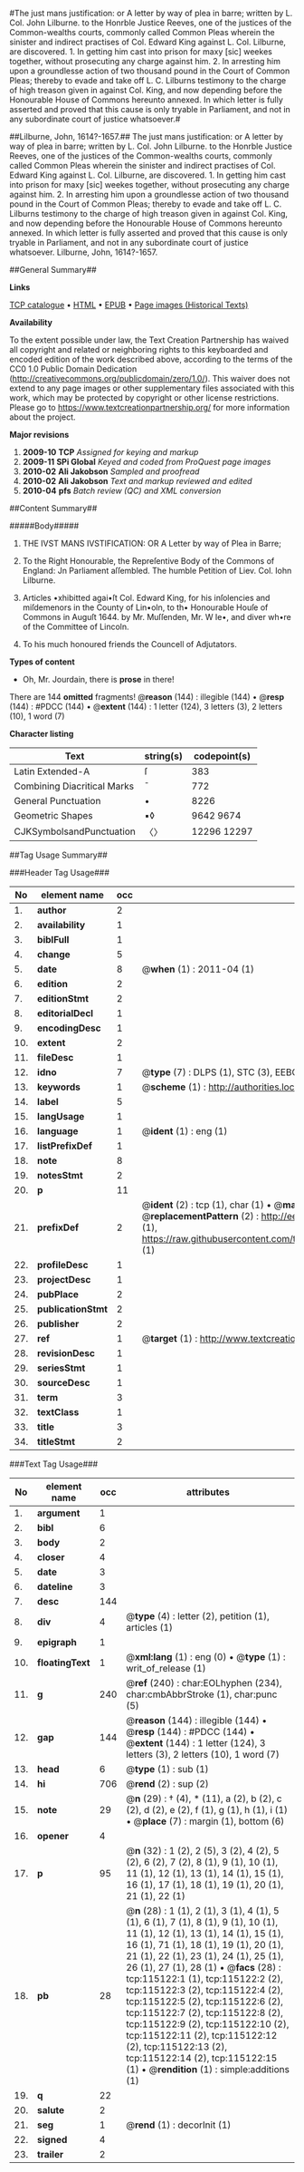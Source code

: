 #The just mans justification: or A letter by way of plea in barre; written by L. Col. John Lilburne. to the Honrble Justice Reeves, one of the justices of the Common-wealths courts, commonly called Common Pleas wherein the sinister and indirect practises of Col. Edward King against L. Col. Lilburne, are discovered. 1. In getting him cast into prison for maxy [sic] weekes together, without prosecuting any charge against him. 2. In arresting him upon a groundlesse action of two thousand pound in the Court of Common Pleas; thereby to evade and take off L. C. Lilburns testimony to the charge of high treason given in against Col. King, and now depending before the Honourable House of Commons hereunto annexed. In which letter is fully asserted and proved that this cause is only tryable in Parliament, and not in any subordinate court of justice whatsoever.#

##Lilburne, John, 1614?-1657.##
The just mans justification: or A letter by way of plea in barre; written by L. Col. John Lilburne. to the Honrble Justice Reeves, one of the justices of the Common-wealths courts, commonly called Common Pleas wherein the sinister and indirect practises of Col. Edward King against L. Col. Lilburne, are discovered. 1. In getting him cast into prison for maxy [sic] weekes together, without prosecuting any charge against him. 2. In arresting him upon a groundlesse action of two thousand pound in the Court of Common Pleas; thereby to evade and take off L. C. Lilburns testimony to the charge of high treason given in against Col. King, and now depending before the Honourable House of Commons hereunto annexed. In which letter is fully asserted and proved that this cause is only tryable in Parliament, and not in any subordinate court of justice whatsoever.
Lilburne, John, 1614?-1657.

##General Summary##

**Links**

[TCP catalogue](http://www.ota.ox.ac.uk/tcp/)  • 
[HTML](http://tei.it.ox.ac.uk/tcp/Texts-HTML/free/A88/A88208.html)  • 
[EPUB](http://tei.it.ox.ac.uk/tcp/Texts-EPUB/free/A88/A88208.epub) • 
[Page images (Historical Texts)](https://historicaltexts.jisc.ac.uk/eebo-99862942e)

**Availability**

To the extent possible under law, the Text Creation Partnership has waived all copyright and related or neighboring rights to this keyboarded and encoded edition of the work described above, according to the terms of the CC0 1.0 Public Domain Dedication (http://creativecommons.org/publicdomain/zero/1.0/). This waiver does not extend to any page images or other supplementary files associated with this work, which may be protected by copyright or other license restrictions. Please go to https://www.textcreationpartnership.org/ for more information about the project.

**Major revisions**

1. __2009-10__ __TCP__ *Assigned for keying and markup*
1. __2009-11__ __SPi Global__ *Keyed and coded from ProQuest page images*
1. __2010-02__ __Ali Jakobson__ *Sampled and proofread*
1. __2010-02__ __Ali Jakobson__ *Text and markup reviewed and edited*
1. __2010-04__ __pfs__ *Batch review (QC) and XML conversion*

##Content Summary##

#####Body#####

1. THE IVST MANS IVSTIFICATION: OR A Letter by way of Plea in Barre;

1. To the Right Honourable, the Repreſentive Body of the Commons of England: Jn Parliament aſſembled. The humble Petition of Liev. Col. Iohn Lilburne.

1. Articles •xhibitted agai•ſt Col. Edward King, for his inſolencies and miſdemenors in the County of Lin•oln, to th• Honourable Houſe of Commons in Auguſt 1644. by Mr. Muſſenden, Mr. W Ie•, and diver wh•re of the Committee of Lincoln.

1. To his much honoured friends the Councell of Adjutators.

**Types of content**

  * Oh, Mr. Jourdain, there is **prose** in there!

There are 144 **omitted** fragments! 
 @__reason__ (144) : illegible (144)  •  @__resp__ (144) : #PDCC (144)  •  @__extent__ (144) : 1 letter (124), 3 letters (3), 2 letters (10), 1 word (7)

**Character listing**


|Text|string(s)|codepoint(s)|
|---|---|---|
|Latin Extended-A|ſ|383|
|Combining             Diacritical Marks|̄|772|
|General Punctuation|•|8226|
|Geometric Shapes|▪◊|9642 9674|
|CJKSymbolsandPunctuation|〈〉|12296 12297|

##Tag Usage Summary##

###Header Tag Usage###

|No|element name|occ|attributes|
|---|---|---|---|
|1.|__author__|2||
|2.|__availability__|1||
|3.|__biblFull__|1||
|4.|__change__|5||
|5.|__date__|8| @__when__ (1) : 2011-04 (1)|
|6.|__edition__|2||
|7.|__editionStmt__|2||
|8.|__editorialDecl__|1||
|9.|__encodingDesc__|1||
|10.|__extent__|2||
|11.|__fileDesc__|1||
|12.|__idno__|7| @__type__ (7) : DLPS (1), STC (3), EEBO-CITATION (1), PROQUEST (1), VID (1)|
|13.|__keywords__|1| @__scheme__ (1) : http://authorities.loc.gov/ (1)|
|14.|__label__|5||
|15.|__langUsage__|1||
|16.|__language__|1| @__ident__ (1) : eng (1)|
|17.|__listPrefixDef__|1||
|18.|__note__|8||
|19.|__notesStmt__|2||
|20.|__p__|11||
|21.|__prefixDef__|2| @__ident__ (2) : tcp (1), char (1)  •  @__matchPattern__ (2) : ([0-9\-]+):([0-9IVX]+) (1), (.+) (1)  •  @__replacementPattern__ (2) : http://eebo.chadwyck.com/downloadtiff?vid=$1&page=$2 (1), https://raw.githubusercontent.com/textcreationpartnership/Texts/master/tcpchars.xml#$1 (1)|
|22.|__profileDesc__|1||
|23.|__projectDesc__|1||
|24.|__pubPlace__|2||
|25.|__publicationStmt__|2||
|26.|__publisher__|2||
|27.|__ref__|1| @__target__ (1) : http://www.textcreationpartnership.org/docs/. (1)|
|28.|__revisionDesc__|1||
|29.|__seriesStmt__|1||
|30.|__sourceDesc__|1||
|31.|__term__|3||
|32.|__textClass__|1||
|33.|__title__|3||
|34.|__titleStmt__|2||


###Text Tag Usage###

|No|element name|occ|attributes|
|---|---|---|---|
|1.|__argument__|1||
|2.|__bibl__|6||
|3.|__body__|2||
|4.|__closer__|4||
|5.|__date__|3||
|6.|__dateline__|3||
|7.|__desc__|144||
|8.|__div__|4| @__type__ (4) : letter (2), petition (1), articles (1)|
|9.|__epigraph__|1||
|10.|__floatingText__|1| @__xml:lang__ (1) : eng (0)  •  @__type__ (1) : writ_of_release (1)|
|11.|__g__|240| @__ref__ (240) : char:EOLhyphen (234), char:cmbAbbrStroke (1), char:punc (5)|
|12.|__gap__|144| @__reason__ (144) : illegible (144)  •  @__resp__ (144) : #PDCC (144)  •  @__extent__ (144) : 1 letter (124), 3 letters (3), 2 letters (10), 1 word (7)|
|13.|__head__|6| @__type__ (1) : sub (1)|
|14.|__hi__|706| @__rend__ (2) : sup (2)|
|15.|__note__|29| @__n__ (29) : † (4), * (11), a (2), b (2), c (2), d (2), e (2), f (1), g (1), h (1), i (1)  •  @__place__ (7) : margin (1), bottom (6)|
|16.|__opener__|4||
|17.|__p__|95| @__n__ (32) : 1 (2), 2 (5), 3 (2), 4 (2), 5 (2), 6 (2), 7 (2), 8 (1), 9 (1), 10 (1), 11 (1), 12 (1), 13 (1), 14 (1), 15 (1), 16 (1), 17 (1), 18 (1), 19 (1), 20 (1), 21 (1), 22 (1)|
|18.|__pb__|28| @__n__ (28) : 1 (1), 2 (1), 3 (1), 4 (1), 5 (1), 6 (1), 7 (1), 8 (1), 9 (1), 10 (1), 11 (1), 12 (1), 13 (1), 14 (1), 15 (1), 16 (1), 71 (1), 18 (1), 19 (1), 20 (1), 21 (1), 22 (1), 23 (1), 24 (1), 25 (1), 26 (1), 27 (1), 28 (1)  •  @__facs__ (28) : tcp:115122:1 (1), tcp:115122:2 (2), tcp:115122:3 (2), tcp:115122:4 (2), tcp:115122:5 (2), tcp:115122:6 (2), tcp:115122:7 (2), tcp:115122:8 (2), tcp:115122:9 (2), tcp:115122:10 (2), tcp:115122:11 (2), tcp:115122:12 (2), tcp:115122:13 (2), tcp:115122:14 (2), tcp:115122:15 (1)  •  @__rendition__ (1) : simple:additions (1)|
|19.|__q__|22||
|20.|__salute__|2||
|21.|__seg__|1| @__rend__ (1) : decorInit (1)|
|22.|__signed__|4||
|23.|__trailer__|2||
